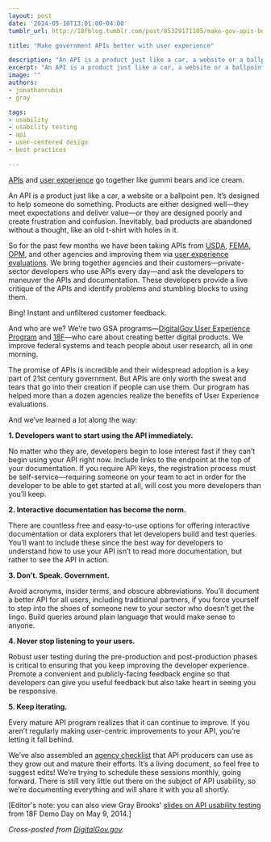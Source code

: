 ```yaml
---
layout: post
date: '2014-05-10T13:01:00-04:00'
tumblr_url: http://18fblog.tumblr.com/post/85329171105/make-gov-apis-better-with-user-experience

title: "Make government APIs better with user experience"

description: "An API is a product just like a car, a website or a ballpoint pen. It’s designed to help someone do something. Products are either designed well—they meet expectations and deliver value—or they are designed poorly and create frustration and confusion. Inevitably, bad products are abandoned without a thought, like an old T-shirt with holes in it."
excerpt: "An API is a product just like a car, a website or a ballpoint pen. It’s designed to help someone do something. Products are either designed well—they meet expectations and deliver value—or they are designed poorly and create frustration and confusion. Inevitably, bad products are abandoned without a thought, like an old T-shirt with holes in it."
image: ""
authors:
- jonathanrubin
- gray

tags:
- usability
- usability testing
- api
- user-centered design
- best practices 

---
```


[APIs](https://www.digitalgov.gov/2013/04/30/apis-in-government/) and
[user
experience](http://www.usability.gov/what-and-why/user-experience.html)
go together like gummi bears and ice cream.

An API is a product just like a car, a website or a ballpoint pen. It’s
designed to help someone do something. Products are either designed
well—they meet expectations and deliver value—or they are designed
poorly and create frustration and confusion. Inevitably, bad products
are abandoned without a thought, like an old t-shirt with holes in it.

So for the past few months we have been taking APIs from
[USDA](http://ers.usda.gov/developer#.U2p8rPldUq4),
[FEMA](http://www.fema.gov/developer-resources),
[OPM](https://data.usajobs.gov/), and other agencies and improving them
via [user experience
evaluations](https://www.digitalgov.gov/resources/digitalgov-user-experience-program/digitalgov-user-experience-program-test-support/).
We bring together agencies and their customers—private-sector developers
who use APIs every day—and ask the developers to maneuver the APIs and
documentation. These developers provide a live critique of the APIs and
identify problems and stumbling blocks to using them.

Bing! Instant and unfiltered customer feedback.

And who are we? We’re two GSA programs—[DigitalGov User Experience
Program](https://www.digitalgov.gov/resources/digitalgov-user-experience-program/)
and [18F](https://18f.gsa.gov/)—who care about creating better digital
products. We improve federal systems and teach people about user
research, all in one morning.

The promise of APIs is incredible and their widespread adoption is a key
part of 21st century government. But APIs are only worth the sweat and
tears that go into their creation if people can use them. Our program
has helped more than a dozen agencies realize the benefits of User
Experience evaluations.

And we’ve learned a lot along the way:

**1. Developers want to start using the API immediately.**

No matter who they are, developers begin to lose interest fast if they
can’t begin using your API right now. Include links to the endpoint at
the top of your documentation. If you require API keys, the registration
process must be self-service—requiring someone on your team to act in
order for the developer to be able to get started at all, will cost you
more developers than you’ll keep.

**2. Interactive documentation has become the norm.**

There are countless free and easy-to-use options for offering
interactive documentation or data explorers that let developers build
and test queries. You’ll want to include these since the best way for
developers to understand how to use your API isn’t to read more
documentation, but rather to see the API in action.

**3. Don’t. Speak. Government.**

Avoid acronyms, insider terms, and obscure abbreviations. You’ll
document a better API for all users, including traditional partners, if
you force yourself to step into the shoes of someone new to your sector
who doesn’t get the lingo. Build queries around plain language that
would make sense to anyone.

**4. Never stop listening to your users.**

Robust user testing during the pre-production and post-production phases
is critical to ensuring that you keep improving the developer
experience. Promote a convenient and publicly-facing feedback engine so
that developers can give you useful feedback but also take heart in
seeing you be responsive.

**5. Keep iterating.**

Every mature API program realizes that it can continue to improve. If
you aren’t regularly making user-centric improvements to your API,
you’re letting it fall behind.

We’ve also assembled an [agency
checklist](https://18f.github.io/API-All-the-X/pages/agency_checklist.html)
that API producers can use as they grow out and mature their efforts.
It’s a living document, so feel free to suggest edits! We’re trying to
schedule these sessions monthly, going forward. There is still very
little out there on the subject of API usability, so we’re documenting
everything and will share it with you all shortly.

[Editor's note: you can also view Gray Brooks' [slides on API usability
testing](https://speakerdeck.com/18f/api-usability-testing-18f-demo-day-9-may-2014)
from 18F Demo Day on May 9, 2014.]

*Cross-posted from
[DigitalGov.gov](https://www.digitalgov.gov/2014/05/09/make-gov-apis-better-with-user-experience/).*
